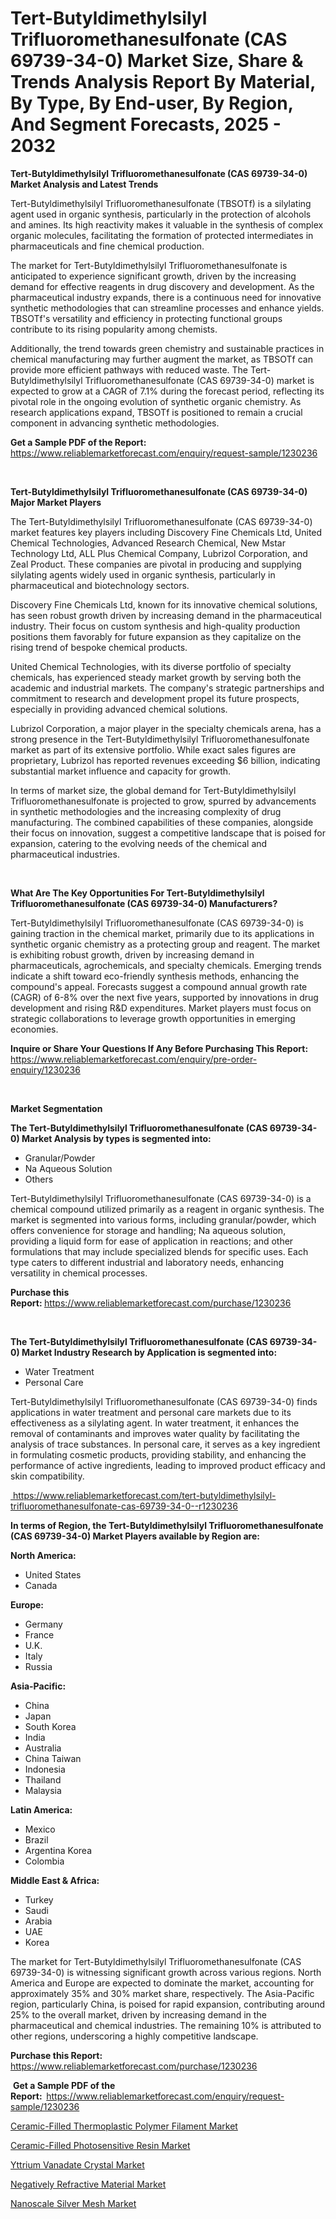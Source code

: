 <p><h1>Tert-Butyldimethylsilyl Trifluoromethanesulfonate (CAS 69739-34-0) Market Size, Share & Trends Analysis Report By Material, By Type, By End-user, By Region, And Segment Forecasts, 2025 - 2032</h1></p><p><strong>Tert-Butyldimethylsilyl Trifluoromethanesulfonate (CAS 69739-34-0) Market Analysis and Latest Trends</strong></p>
<p><p>Tert-Butyldimethylsilyl Trifluoromethanesulfonate (TBSOTf) is a silylating agent used in organic synthesis, particularly in the protection of alcohols and amines. Its high reactivity makes it valuable in the synthesis of complex organic molecules, facilitating the formation of protected intermediates in pharmaceuticals and fine chemical production.</p><p>The market for Tert-Butyldimethylsilyl Trifluoromethanesulfonate is anticipated to experience significant growth, driven by the increasing demand for effective reagents in drug discovery and development. As the pharmaceutical industry expands, there is a continuous need for innovative synthetic methodologies that can streamline processes and enhance yields. TBSOTf's versatility and efficiency in protecting functional groups contribute to its rising popularity among chemists.</p><p>Additionally, the trend towards green chemistry and sustainable practices in chemical manufacturing may further augment the market, as TBSOTf can provide more efficient pathways with reduced waste. The Tert-Butyldimethylsilyl Trifluoromethanesulfonate (CAS 69739-34-0) market is expected to grow at a CAGR of 7.1% during the forecast period, reflecting its pivotal role in the ongoing evolution of synthetic organic chemistry. As research applications expand, TBSOTf is positioned to remain a crucial component in advancing synthetic methodologies.</p></p>
<p><strong>Get a Sample PDF of the Report:&nbsp;</strong> <a href="https://www.reliablemarketforecast.com/enquiry/request-sample/1230236?utm_campaign=1108&utm_medium=2&utm_source=Github&utm_content=ia&utm_term=03042025&utm_id=tert-butyldimethylsilyl-trifluoromethanesulfonate-cas-69739-34-0">https://www.reliablemarketforecast.com/enquiry/request-sample/1230236</a></p>
<p>&nbsp;</p>
<p><strong>Tert-Butyldimethylsilyl Trifluoromethanesulfonate (CAS 69739-34-0) Major Market Players</strong></p>
<p><p>The Tert-Butyldimethylsilyl Trifluoromethanesulfonate (CAS 69739-34-0) market features key players including Discovery Fine Chemicals Ltd, United Chemical Technologies, Advanced Research Chemical, New Mstar Technology Ltd, ALL Plus Chemical Company, Lubrizol Corporation, and Zeal Product. These companies are pivotal in producing and supplying silylating agents widely used in organic synthesis, particularly in pharmaceutical and biotechnology sectors.</p><p>Discovery Fine Chemicals Ltd, known for its innovative chemical solutions, has seen robust growth driven by increasing demand in the pharmaceutical industry. Their focus on custom synthesis and high-quality production positions them favorably for future expansion as they capitalize on the rising trend of bespoke chemical products.</p><p>United Chemical Technologies, with its diverse portfolio of specialty chemicals, has experienced steady market growth by serving both the academic and industrial markets. The company's strategic partnerships and commitment to research and development propel its future prospects, especially in providing advanced chemical solutions.</p><p>Lubrizol Corporation, a major player in the specialty chemicals arena, has a strong presence in the Tert-Butyldimethylsilyl Trifluoromethanesulfonate market as part of its extensive portfolio. While exact sales figures are proprietary, Lubrizol has reported revenues exceeding $6 billion, indicating substantial market influence and capacity for growth.</p><p>In terms of market size, the global demand for Tert-Butyldimethylsilyl Trifluoromethanesulfonate is projected to grow, spurred by advancements in synthetic methodologies and the increasing complexity of drug manufacturing. The combined capabilities of these companies, alongside their focus on innovation, suggest a competitive landscape that is poised for expansion, catering to the evolving needs of the chemical and pharmaceutical industries.</p></p>
<p>&nbsp;</p>
<p><strong>What Are The Key Opportunities For Tert-Butyldimethylsilyl Trifluoromethanesulfonate (CAS 69739-34-0) Manufacturers?</strong></p>
<p><p>Tert-Butyldimethylsilyl Trifluoromethanesulfonate (CAS 69739-34-0) is gaining traction in the chemical market, primarily due to its applications in synthetic organic chemistry as a protecting group and reagent. The market is exhibiting robust growth, driven by increasing demand in pharmaceuticals, agrochemicals, and specialty chemicals. Emerging trends indicate a shift toward eco-friendly synthesis methods, enhancing the compound's appeal. Forecasts suggest a compound annual growth rate (CAGR) of 6-8% over the next five years, supported by innovations in drug development and rising R&D expenditures. Market players must focus on strategic collaborations to leverage growth opportunities in emerging economies.</p></p>
<p><strong>Inquire or Share Your Questions If Any Before Purchasing This Report:</strong> <a href="https://www.reliablemarketforecast.com/enquiry/pre-order-enquiry/1230236?utm_campaign=1108&utm_medium=2&utm_source=Github&utm_content=ia&utm_term=03042025&utm_id=tert-butyldimethylsilyl-trifluoromethanesulfonate-cas-69739-34-0">https://www.reliablemarketforecast.com/enquiry/pre-order-enquiry/1230236</a></p>
<p>&nbsp;</p>
<p><strong>Market Segmentation</strong></p>
<p><strong>The Tert-Butyldimethylsilyl Trifluoromethanesulfonate (CAS 69739-34-0) Market Analysis by types is segmented into:</strong></p>
<p><ul><li>Granular/Powder</li><li>Na Aqueous Solution</li><li>Others</li></ul></p>
<p><p>Tert-Butyldimethylsilyl Trifluoromethanesulfonate (CAS 69739-34-0) is a chemical compound utilized primarily as a reagent in organic synthesis. The market is segmented into various forms, including granular/powder, which offers convenience for storage and handling; Na aqueous solution, providing a liquid form for ease of application in reactions; and other formulations that may include specialized blends for specific uses. Each type caters to different industrial and laboratory needs, enhancing versatility in chemical processes.</p></p>
<p><strong>Purchase this Report:&nbsp;</strong><a href="https://www.reliablemarketforecast.com/purchase/1230236?utm_campaign=1108&utm_medium=2&utm_source=Github&utm_content=ia&utm_term=03042025&utm_id=tert-butyldimethylsilyl-trifluoromethanesulfonate-cas-69739-34-0">https://www.reliablemarketforecast.com/purchase/1230236</a></p>
<p>&nbsp;</p>
<p><strong>The Tert-Butyldimethylsilyl Trifluoromethanesulfonate (CAS 69739-34-0) Market Industry Research by Application is segmented into:</strong></p>
<p><ul><li>Water Treatment</li><li>Personal Care</li></ul></p>
<p><p>Tert-Butyldimethylsilyl Trifluoromethanesulfonate (CAS 69739-34-0) finds applications in water treatment and personal care markets due to its effectiveness as a silylating agent. In water treatment, it enhances the removal of contaminants and improves water quality by facilitating the analysis of trace substances. In personal care, it serves as a key ingredient in formulating cosmetic products, providing stability, and enhancing the performance of active ingredients, leading to improved product efficacy and skin compatibility.</p></p>
<p><a href="https://www.reliablemarketforecast.com/tert-butyldimethylsilyl-trifluoromethanesulfonate-cas-69739-34-0--r1230236?utm_campaign=1108&utm_medium=2&utm_source=Github&utm_content=ia&utm_term=03042025&utm_id=tert-butyldimethylsilyl-trifluoromethanesulfonate-cas-69739-34-0">&nbsp;https://www.reliablemarketforecast.com/tert-butyldimethylsilyl-trifluoromethanesulfonate-cas-69739-34-0--r1230236</a></p>
<p><strong>In terms of Region, the Tert-Butyldimethylsilyl Trifluoromethanesulfonate (CAS 69739-34-0) Market Players available by Region are:</strong></p>
<p>
    <p> <strong> North America: </strong>
        <ul>
            <li>United States</li>
            <li>Canada</li>
        </ul>
        </p> 
    <p> <strong> Europe: </strong>
        <ul>
            <li>Germany</li>
            <li>France</li>
            <li>U.K.</li>
            <li>Italy</li>
            <li>Russia</li>
        </ul>
        </p> 
    <p> <strong> Asia-Pacific: </strong>
        <ul>
            <li>China</li>
            <li>Japan</li>
            <li>South Korea</li>
            <li>India</li>
            <li>Australia</li>
            <li>China Taiwan</li>
            <li>Indonesia</li>
            <li>Thailand</li>
            <li>Malaysia</li>
        </ul>
        </p> 
    <p> <strong> Latin America: </strong>
        <ul>
            <li>Mexico</li>
            <li>Brazil</li>
            <li>Argentina Korea</li>
            <li>Colombia</li>
        </ul>
        </p> 
    <p> <strong> Middle East & Africa: </strong>
        <ul>
            <li>Turkey</li>
            <li>Saudi</li>
            <li>Arabia</li>
            <li>UAE</li>
            <li>Korea</li>
        </ul>
    </p>
    </p>
<p><p>The market for Tert-Butyldimethylsilyl Trifluoromethanesulfonate (CAS 69739-34-0) is witnessing significant growth across various regions. North America and Europe are expected to dominate the market, accounting for approximately 35% and 30% market share, respectively. The Asia-Pacific region, particularly China, is poised for rapid expansion, contributing around 25% to the overall market, driven by increasing demand in the pharmaceutical and chemical industries. The remaining 10% is attributed to other regions, underscoring a highly competitive landscape.</p></p>
<p><strong>Purchase this Report: </strong><a href="https://www.reliablemarketforecast.com/purchase/1230236?utm_campaign=1108&utm_medium=2&utm_source=Github&utm_content=ia&utm_term=03042025&utm_id=tert-butyldimethylsilyl-trifluoromethanesulfonate-cas-69739-34-0">https://www.reliablemarketforecast.com/purchase/1230236</a></p>
<p>&nbsp;<strong>Get a Sample PDF of the Report:&nbsp;&nbsp;</strong><a href="https://www.reliablemarketforecast.com/enquiry/request-sample/1230236?utm_campaign=1108&utm_medium=2&utm_source=Github&utm_content=ia&utm_term=03042025&utm_id=tert-butyldimethylsilyl-trifluoromethanesulfonate-cas-69739-34-0">https://www.reliablemarketforecast.com/enquiry/request-sample/1230236</a></p>
<p><strong></strong></p>
<p><p><a href="https://github.com/fontshatintj/Market-Research-Report-List-1/blob/main/ceramic-filled-thermoplastic-polymer-filament-market.md?utm_campaign=1108&utm_medium=2&utm_source=Github&utm_content=ia&utm_term=03042025&utm_id=tert-butyldimethylsilyl-trifluoromethanesulfonate-cas-69739-34-0">Ceramic-Filled Thermoplastic Polymer Filament Market</a></p><p><a href="https://github.com/winjelequegt/Market-Research-Report-List-1/blob/main/ceramic-filled-photosensitive-resin-market.md?utm_campaign=1108&utm_medium=2&utm_source=Github&utm_content=ia&utm_term=03042025&utm_id=tert-butyldimethylsilyl-trifluoromethanesulfonate-cas-69739-34-0">Ceramic-Filled Photosensitive Resin Market</a></p><p><a href="https://github.com/wilzeryammy/Market-Research-Report-List-1/blob/main/yttrium-vanadate-crystal-market.md?utm_campaign=1108&utm_medium=2&utm_source=Github&utm_content=ia&utm_term=03042025&utm_id=tert-butyldimethylsilyl-trifluoromethanesulfonate-cas-69739-34-0">Yttrium Vanadate Crystal Market</a></p><p><a href="https://github.com/etapaqanee/Market-Research-Report-List-1/blob/main/negatively-refractive-material-market.md?utm_campaign=1108&utm_medium=2&utm_source=Github&utm_content=ia&utm_term=03042025&utm_id=tert-butyldimethylsilyl-trifluoromethanesulfonate-cas-69739-34-0">Negatively Refractive Material Market</a></p><p><a href="https://github.com/firdwsermald/Market-Research-Report-List-1/blob/main/nanoscale-silver-mesh-market.md?utm_campaign=1108&utm_medium=2&utm_source=Github&utm_content=ia&utm_term=03042025&utm_id=tert-butyldimethylsilyl-trifluoromethanesulfonate-cas-69739-34-0">Nanoscale Silver Mesh Market</a></p></p>